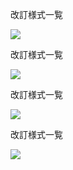 改訂様式一覧

![](https://www.nta.go.jp/tmp/10f5f3b3-8e6f-4a4e-b3a5-2219fc0510a7/images/aca40c9536cf8e6ebcec152365e0e3a62ff3f0899207531fa9caa42da7a1e0c5.jpg)

改訂様式一覧

![](https://www.nta.go.jp/tmp/10f5f3b3-8e6f-4a4e-b3a5-2219fc0510a7/images/da3fb5b40001ec888b0118ce1111be288836d492a96773e1b62164c327aea32d.jpg)

改訂様式一覧

![](https://www.nta.go.jp/tmp/10f5f3b3-8e6f-4a4e-b3a5-2219fc0510a7/images/473d8f5834ff552753cede76dd44edbfe877a6c0e7f50b39f67b4f4df6c8712e.jpg)

改訂様式一覧

![](https://www.nta.go.jp/tmp/10f5f3b3-8e6f-4a4e-b3a5-2219fc0510a7/images/ac2540a2eb37e2cb7dcb232cb99b53c9f1d9ec7e28a7a0b689d58bc54478248b.jpg)